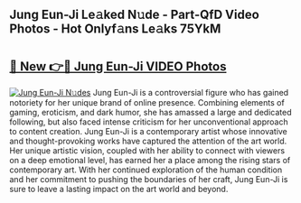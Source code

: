 ## Jung Eun-Ji Le𝚊ked N𝚞de - Part-QfD Video Photos - Hot Onlyf𝚊ns Le𝚊ks 75YkM

# <h2><a href="http://ac26234.deff.icu/?id=Jung+Eun-Ji">🔗 New 👉🔴 Jung Eun-Ji VIDEO Photos</a></h2>

[![Jung Eun-Ji N𝚞des](https://i.imgur.com/rIISA9y.gif)](http://ac26234.deff.icu/?id=Jung+Eun-Ji)
Jung Eun-Ji is a controversial figure who has gained notoriety for her unique brand of online presence. Combining elements of gaming, eroticism, and dark humor, she has amassed a large and dedicated following, but also faced intense criticism for her unconventional approach to content creation. Jung Eun-Ji is a contemporary artist whose innovative and thought-provoking works have captured the attention of the art world. Her unique artistic vision, coupled with her ability to connect with viewers on a deep emotional level, has earned her a place among the rising stars of contemporary art. With her continued exploration of the human condition and her commitment to pushing the boundaries of her craft, Jung Eun-Ji is sure to leave a lasting impact on the art world and beyond.
